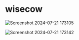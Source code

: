 # wisecow

![Screenshot 2024-07-21 173105](https://github.com/user-attachments/assets/3e214c16-52a9-4dad-981f-f4c2da274c09)

![Screenshot 2024-07-21 173142](https://github.com/user-attachments/assets/8f375b18-00f6-4340-bd25-1f8de5c287da)
